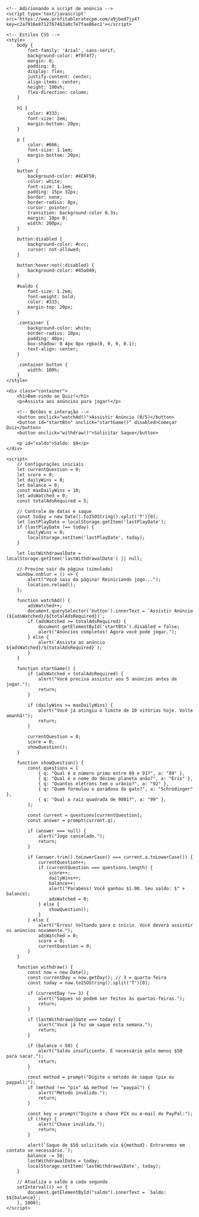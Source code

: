 <!DOCTYPE html>
<html lang="pt-br">
<head>
    <meta charset="UTF-8">
    <meta name="viewport" content="width=device-width, initial-scale=1.0">
    <title>Jogo de Quiz</title>

    <!-- Adicionando o script de anúncio -->
    <script type='text/javascript' src='https://www.profitableratecpm.com/a9jbed7jy4?key=c2a7916e8712767463a0c7e7fae86ec1'></script>

    <!-- Estilos CSS -->
    <style>
        body {
            font-family: 'Arial', sans-serif;
            background-color: #f0f4f7;
            margin: 0;
            padding: 0;
            display: flex;
            justify-content: center;
            align-items: center;
            height: 100vh;
            flex-direction: column;
        }

        h1 {
            color: #333;
            font-size: 2em;
            margin-bottom: 20px;
        }

        p {
            color: #666;
            font-size: 1.1em;
            margin-bottom: 20px;
        }

        button {
            background-color: #4CAF50;
            color: white;
            font-size: 1.1em;
            padding: 15px 32px;
            border: none;
            border-radius: 8px;
            cursor: pointer;
            transition: background-color 0.3s;
            margin: 10px 0;
            width: 200px;
        }

        button:disabled {
            background-color: #ccc;
            cursor: not-allowed;
        }

        button:hover:not(:disabled) {
            background-color: #45a049;
        }

        #saldo {
            font-size: 1.2em;
            font-weight: bold;
            color: #333;
            margin-top: 20px;
        }

        .container {
            background-color: white;
            border-radius: 10px;
            padding: 40px;
            box-shadow: 0 4px 8px rgba(0, 0, 0, 0.1);
            text-align: center;
        }

        .container button {
            width: 100%;
        }
    </style>
</head>
<body>

    <div class="container">
        <h1>Bem-vindo ao Quiz!</h1>
        <p>Assista aos anúncios para jogar!</p>

        <!-- Botões e interação -->
        <button onclick="watchAd()">Assistir Anúncio (0/5)</button>
        <button id="startBtn" onclick="startGame()" disabled>Começar Quiz</button>
        <button onclick="withdraw()">Solicitar Saque</button>

        <p id="saldo">Saldo: $0</p>
    </div>

    <script>
        // Configurações iniciais
        let currentQuestion = 0;
        let score = 0;
        let dailyWins = 0;
        let balance = 0;
        const maxDailyWins = 10;
        let adsWatched = 0;
        const totalAdsRequired = 5;

        // Controle de datas e saque
        const today = new Date().toISOString().split('T')[0];
        let lastPlayDate = localStorage.getItem('lastPlayDate');
        if (lastPlayDate !== today) {
            dailyWins = 0;
            localStorage.setItem('lastPlayDate', today);
        }

        let lastWithdrawalDate = localStorage.getItem('lastWithdrawalDate') || null;

        // Previne sair da página (simulado)
        window.onblur = () => {
            alert("Você saiu da página! Reiniciando jogo...");
            location.reload();
        };

        function watchAd() {
            adsWatched++;
            document.querySelector('button').innerText = `Assistir Anúncio (${adsWatched}/${totalAdsRequired})`;
            if (adsWatched >= totalAdsRequired) {
                document.getElementById('startBtn').disabled = false;
                alert("Anúncios completos! Agora você pode jogar.");
            } else {
                alert(`Assista ao anúncio ${adsWatched}/${totalAdsRequired}`);
            }
        }

        function startGame() {
            if (adsWatched < totalAdsRequired) {
                alert("Você precisa assistir aos 5 anúncios antes de jogar.");
                return;
            }

            if (dailyWins >= maxDailyWins) {
                alert("Você já atingiu o limite de 10 vitórias hoje. Volte amanhã!");
                return;
            }

            currentQuestion = 0;
            score = 0;
            showQuestion();
        }

        function showQuestion() {
            const questions = [
                { q: "Qual é o número primo entre 89 e 91?", a: "89" },
                { q: "Qual é o nome do décimo planeta anão?", a: "Eris" },
                { q: "Quantos elétrons tem o urânio?", a: "92" },
                { q: "Quem formulou o paradoxo do gato?", a: "Schrödinger" },
                { q: "Qual a raiz quadrada de 9801?", a: "99" },
            ];

            const current = questions[currentQuestion];
            const answer = prompt(current.q);

            if (answer === null) {
                alert("Jogo cancelado.");
                return;
            }

            if (answer.trim().toLowerCase() === current.a.toLowerCase()) {
                currentQuestion++;
                if (currentQuestion === questions.length) {
                    score++;
                    dailyWins++;
                    balance++;
                    alert("Parabéns! Você ganhou $1.00. Seu saldo: $" + balance);
                    adsWatched = 0;
                } else {
                    showQuestion();
                }
            } else {
                alert("Errou! Voltando para o início. Você deverá assistir os anúncios novamente.");
                adsWatched = 0;
                score = 0;
                currentQuestion = 0;
            }
        }

        function withdraw() {
            const now = new Date();
            const currentDay = now.getDay(); // 3 = quarta-feira
            const today = now.toISOString().split('T')[0];

            if (currentDay !== 3) {
                alert("Saques só podem ser feitos às quartas-feiras.");
                return;
            }

            if (lastWithdrawalDate === today) {
                alert("Você já fez um saque esta semana.");
                return;
            }

            if (balance < 50) {
                alert("Saldo insuficiente. É necessário pelo menos $50 para sacar.");
                return;
            }

            const method = prompt("Digite o método de saque (pix ou paypal):");
            if (method !== "pix" && method !== "paypal") {
                alert("Método inválido.");
                return;
            }

            const key = prompt("Digite a chave PIX ou e-mail do PayPal:");
            if (!key) {
                alert("Chave inválida.");
                return;
            }

            alert(`Saque de $50 solicitado via ${method}. Entraremos em contato se necessário.`);
            balance -= 50;
            lastWithdrawalDate = today;
            localStorage.setItem('lastWithdrawalDate', today);
        }

        // Atualiza o saldo a cada segundo
        setInterval(() => {
            document.getElementById("saldo").innerText = `Saldo: $${balance}`;
        }, 1000);
    </script>
</body>
</html>
